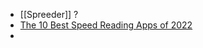 - [[Spreeder]] ?
- [The 10 Best Speed Reading Apps of 2022](https://www.lifewire.com/best-speed-reading-apps-4137047)
-